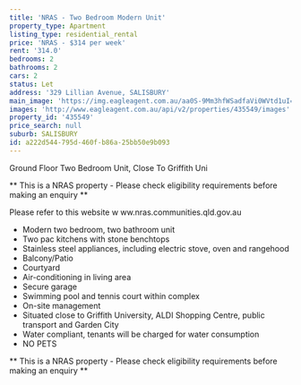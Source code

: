 ```yaml
---
title: 'NRAS - Two Bedroom Modern Unit'
property_type: Apartment
listing_type: residential_rental
price: 'NRAS - $314 per week'
rent: '314.0'
bedrooms: 2
bathrooms: 2
cars: 2
status: Let
address: '329 Lillian Avenue, SALISBURY'
main_image: 'https://img.eagleagent.com.au/aa0S-9Mm3hfWSadfaVi0WVtd1uI=/1280x854/smart/https://s3-us-west-2.amazonaws.com/eagleagent-orig/images/6825484/425112386-image-M.jpg'
images: 'http://www.eagleagent.com.au/api/v2/properties/435549/images'
property_id: '435549'
price_search: null
suburb: SALISBURY
id: a222d544-795d-460f-b86a-25bb50e9b093
---
```

Ground Floor Two Bedroom Unit, Close To Griffith Uni

** This is a NRAS property - Please check eligibility requirements before making an enquiry **

Please refer to this website
w ww.nras.communities.qld.gov.au

*  Modern two bedroom, two bathroom unit
*  Two pac kitchens with stone benchtops
*  Stainless steel appliances, including electric stove, oven and rangehood
*  Balcony/Patio
*  Courtyard
*  Air-conditioning in living area
*  Secure garage
*  Swimming pool and tennis court within complex
*  On-site management
*  Situated close to Griffith University, ALDI Shopping Centre, public transport and Garden City
*  Water compliant, tenants will be charged for water consumption
*  NO PETS

** This is a NRAS property - Please check eligibility requirements before making an enquiry **
